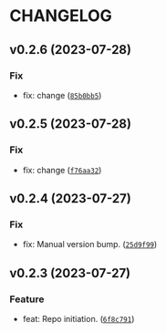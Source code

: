 # CHANGELOG



## v0.2.6 (2023-07-28)

### Fix

* fix: change ([`85b0bb5`](https://github.com/lukasz-lobocki/transmitter_bme_nrf/commit/85b0bb53069e953b1c61a2db8cf7285f88e4786c))


## v0.2.5 (2023-07-28)

### Fix

* fix: change ([`f76aa32`](https://github.com/lukasz-lobocki/transmitter_bme_nrf/commit/f76aa322b85c7b30690ac4009bd6faaf7bcddf4c))


## v0.2.4 (2023-07-27)

### Fix

* fix: Manual version bump. ([`25d9f99`](https://github.com/lukasz-lobocki/transmitter_bme_nrf/commit/25d9f99afe738c3bdff457dfa4ad705ccbf8997c))


## v0.2.3 (2023-07-27)

### Feature

* feat: Repo initiation. ([`6f8c791`](https://github.com/lukasz-lobocki/transmitter_bme_nrf/commit/6f8c791f8738de485009affba72f17afd0b7fcd6))
